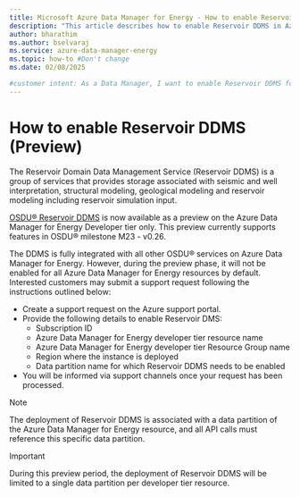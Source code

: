 ```yaml
---
title: Microsoft Azure Data Manager for Energy - How to enable Reservoir DDMS
description: "This article describes how to enable Reservoir DDMS in Azure Data Manager for Energy."
author: bharathim
ms.author: bselvaraj
ms.service: azure-data-manager-energy
ms.topic: how-to #Don't change
ms.date: 02/08/2025

#customer intent: As a Data Manager, I want to enable Reservoir DDMS for storing data related to seismic and well intepretation, structural modeling, geological modeling and reservoir modeling including reservoir simulation input.
---
```


# How to enable Reservoir DDMS (Preview)
The Reservoir Domain Data Management Service (Reservoir DDMS) is a group of services that provides storage associated with seismic and well interpretation, structural modeling, geological modeling and reservoir modeling including reservoir simulation input.

[OSDU&reg; Reservoir DDMS](https://community.opengroup.org/osdu/platform/domain-data-mgmt-services/reservoir/home) is now available as a preview on the Azure Data Manager for Energy Developer tier only. This preview currently supports features in OSDU&reg; milestone M23 - v0.26.

The DDMS is fully integrated with all other OSDU&reg; services on Azure Data Manager for Energy. However, during the preview phase, it will not be enabled for all Azure Data Manager for Energy resources by default. Interested customers may submit a support request following the instructions outlined below:
- Create a support request on the Azure support portal.
- Provide the following details to enable Reservoir DMS:
    - Subscription ID
    - Azure Data Manager for Energy developer tier resource name
    - Azure Data Manager for Energy developer tier Resource Group name
    - Region where the instance is deployed
    - Data partition name for which Reservoir DDMS needs to be enabled
- You will be informed via support channels once your request has been processed.

> [!NOTE]
> The deployment of Reservoir DDMS is associated with a data partition of the Azure Data Manager for Energy resource, and all API calls must reference this specific data partition.

> [!IMPORTANT]
> During this preview period, the deployment of Reservoir DDMS will be limited to a single data partition per developer tier resource.
